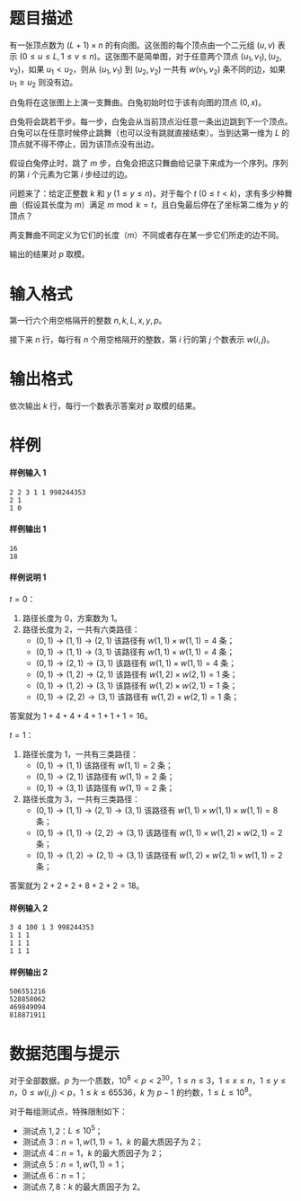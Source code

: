 
# 题目描述

有一张顶点数为 $(L+1)\times n$ 的有向图。这张图的每个顶点由一个二元组 $(u,v)$ 表示 $(0\le u\le L,1\le v\le n)$。这张图不是简单图，对于任意两个顶点 $(u_1,v_1),(u_2,v_2)$，如果 $u_1<u_2$，则从 $(u_1,v_1)$ 到 $(u_2,v_2)$ 一共有 $w(v_1,v_2)$ 条不同的边，如果 $u_1\ge u_2$ 则没有边。

白兔将在这张图上上演一支舞曲。白兔初始时位于该有向图的顶点 $(0,x)$。

白兔将会跳若干步。每一步，白兔会从当前顶点沿任意一条出边跳到下一个顶点。白兔可以在任意时候停止跳舞（也可以没有跳就直接结束）。当到达第一维为 $L$ 的顶点就不得不停止，因为该顶点没有出边。

假设白兔停止时，跳了 $m$ 步，白兔会把这只舞曲给记录下来成为一个序列。序列的第 $i$ 个元素为它第 $i$ 步经过的边。

问题来了：给定正整数 $k$ 和 $y\ (1\le y\le n)$，对于每个 $t\ (0\le t<k)$，求有多少种舞曲（假设其长度为 $m$）满足 $m \bmod k=t$，且白兔最后停在了坐标第二维为 $y$ 的顶点？

两支舞曲不同定义为它们的长度（$m$）不同或者存在某一步它们所走的边不同。

输出的结果对 $p$ 取模。

# 输入格式

第一行六个用空格隔开的整数 $n,k,L,x,y,p$。

接下来 $n$ 行，每行有 $n$ 个用空格隔开的整数，第 $i$ 行的第 $j$ 个数表示 $w(i,j)$。

# 输出格式

依次输出 $k$ 行，每行一个数表示答案对 $p$ 取模的结果。

# 样例

#### 样例输入 1
```plain
2 2 3 1 1 998244353
2 1
1 0
```
#### 样例输出 1
```plain
16
18
```
#### 样例说明 1
$t=0$：
1. 路径长度为 $0$，方案数为 $1$。
2. 路径长度为 $2$，一共有六类路径：
    - $(0,1)\to (1,1)\to (2,1)$ 该路径有 $w(1,1)\times w(1,1)=4$ 条；
    - $(0,1)\to (1,1)\to (3,1)$ 该路径有 $w(1,1)\times w(1,1)=4$ 条；
    - $(0,1)\to (2,1)\to (3,1)$ 该路径有 $w(1,1)\times w(1,1)=4$ 条；
    - $(0,1)\to (1,2)\to (2,1)$ 该路径有 $w(1,2)\times w(2,1)=1$ 条；
    - $(0,1)\to (1,2)\to (3,1)$ 该路径有 $w(1,2)\times w(2,1)=1$ 条；
    - $(0,1)\to (2,2)\to (3,1)$ 该路径有 $w(1,2)\times w(2,1)=1$ 条；

答案就为 $1+4+4+4+1+1+1=16$。

$t=1$：
1. 路径长度为 $1$，一共有三类路径：
    - $(0,1)\to (1,1)$ 该路径有 $w(1,1)=2$ 条；
    - $(0,1)\to (2,1)$ 该路径有 $w(1,1)=2$ 条；
    - $(0,1)\to (3,1)$ 该路径有 $w(1,1)=2$ 条；
2. 路径长度为 $3$，一共有三类路径：
    - $(0,1)\to (1,1)\to (2,1)\to (3,1)$ 该路径有 $w(1,1)\times w(1,1)\times w(1,1)=8$ 条；
    - $(0,1)\to (1,1)\to (2,2)\to (3,1)$ 该路径有 $w(1,1)\times w(1,2)\times w(2,1)=2$ 条；
    - $(0,1)\to (1,2)\to (2,1)\to (3,1)$ 该路径有 $w(1,2)\times w(2,1)\times w(1,1)=2$ 条；

答案就为 $2+2+2+8+2+2=18$。

#### 样例输入 2
```plain
3 4 100 1 3 998244353
1 1 1
1 1 1
1 1 1
```

#### 样例输出 2
```plain
506551216
528858062
469849094
818871911
```

# 数据范围与提示

对于全部数据，$p$ 为一个质数，$10^8<p<2^{30}$，$1\le n\le 3$，$1\le x\le n$，$1\le y\le n$，$0\le w(i,j)<p$，$1\le k\le 65536$，$k$ 为 $p-1$ 的约数，$1\le L\le 10^8$。

对于每组测试点，特殊限制如下：
- 测试点 $1,2$：$L\le 10^5$；
- 测试点 $3$：$n=1,w(1,1)=1$，$k$ 的最大质因子为 $2$；
- 测试点 $4$：$n=1$，$k$ 的最大质因子为 $2$；
- 测试点 $5$：$n=1,w(1,1)=1$；
- 测试点 $6$：$n=1$；
- 测试点 $7,8$：$k$ 的最大质因子为 $2$。

